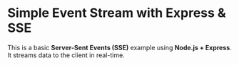 
# Simple Event Stream with Express & SSE  

This is a basic **Server-Sent Events (SSE)** example using **Node.js + Express**. It streams data to the client in real-time.